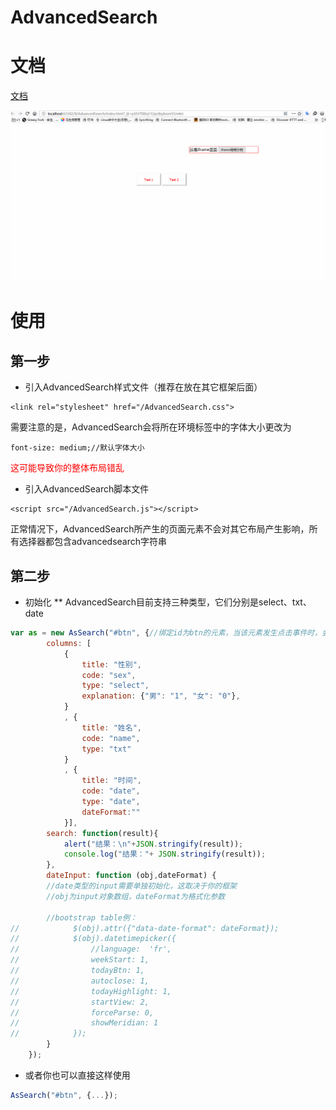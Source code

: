 # AdvancedSearch
# 文档
<a href="/xizirumeng/AdvancedSearch/wiki/%E6%96%87%E6%A1%A3">文档</a>

![示例](iframe.gif)
# 使用

## 第一步
* 引入AdvancedSearch样式文件（推荐在放在其它框架后面）
```
<link rel="stylesheet" href="/AdvancedSearch.css">
```
需要注意的是，AdvancedSearch会将所在环境<html>标签中的字体大小更改为
```
font-size: medium;//默认字体大小
```
<font color="red">这可能导致你的整体布局错乱</font>

* 引入AdvancedSearch脚本文件
```
<script src="/AdvancedSearch.js"></script>
```
正常情况下，AdvancedSearch所产生的页面元素不会对其它布局产生影响，所有选择器都包含advancedsearch字符串

## 第二步
* 初始化
** AdvancedSearch目前支持三种类型，它们分别是select、txt、date
``` javascript
var as = new AsSearch("#btn", {//绑定id为btn的元素，当该元素发生点击事件时，会显示AdvancedSearch页面
        columns: [
            {
                title: "性别",
                code: "sex",
                type: "select",
                explanation: {"男": "1", "女": "0"},
            }
            , {
                title: "姓名",
                code: "name",
                type: "txt"
            }
            , {
                title: "时间",
                code: "date",
                type: "date",
                dateFormat:""
            }],
        search: function(result){
            alert("结果：\n"+JSON.stringify(result));
            console.log("结果："+ JSON.stringify(result));
        },
        dateInput: function (obj,dateFormat) {
        //date类型的input需要单独初始化，这取决于你的框架
        //obj为input对象数组，dateFormat为格式化参数

        //bootstrap table例：
//            $(obj).attr({"data-date-format": dateFormat});
//            $(obj).datetimepicker({
//                //language:  'fr',
//                weekStart: 1,
//                todayBtn: 1,
//                autoclose: 1,
//                todayHighlight: 1,
//                startView: 2,
//                forceParse: 0,
//                showMeridian: 1
//            });
        }
    });
```
* 或者你也可以直接这样使用
``` javascript
AsSearch("#btn", {...});
```
